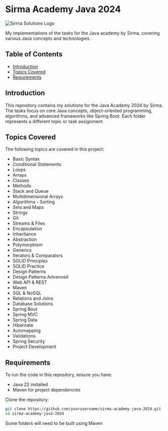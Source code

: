 # Sirma Academy Java 2024

![Sirma Solutions Logo](https://encrypted-tbn0.gstatic.com/images?q=tbn:ANd9GcSkvEwUIbo98H7iJJVL8lK80_qQR9wLacyrSw&s)

My implementations of the tasks for the Java academy by Sirma, covering various Java concepts and technologies.

## Table of Contents
- [Introduction](#introduction)
- [Topics Covered](#topics-covered)
- [Requirements](#requirements)

## Introduction
This repository contains my solutions for the Java Academy 2024 by Sirma. The tasks focus on core Java concepts, object-oriented programming, algorithms, and advanced frameworks like Spring Boot. Each folder represents a different topic or task assignment.

## Topics Covered
The following topics are covered in this project:
- Basic Syntax
- Conditional Statements
- Loops
- Arrays
- Classes
- Methods
- Stack and Queue
- Multidimensional Arrays
- Algorithms - Sorting
- Sets and Maps
- Strings
- Git
- Streams & Files
- Encapsulation
- Inheritance
- Abstraction
- Polymorphism
- Generics
- Iterators & Comparators
- SOLID Principles
- SOLID Practice
- Design Patterns
- Design Patterns Advanced
- Web API & REST
- Maven
- SQL & NoSQL
- Relations and Joins
- Database Solutions
- Spring Boot
- Spring MVC
- Spring Data
- Hibernate
- Automapping
- Validations
- Spring Security
- Project Development

## Requirements
To run the code in this repository, ensure you have:
- Java 22 installed
- Maven for project dependencies

Clone the repository:
```bash
git clone https://github.com/yourusername/sirma-academy-java-2024.git
cd sirma-academy-java-2024

```

Some folders will need to be built using Maven
